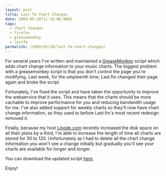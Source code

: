 ```yaml
---
layout: post
title: Last.fm Chart Changes
date: 2009-05-28T11:16:08.000Z
tags:
  - chart changes
  - firefox
  - greasemonkey
  - lastfm
permalink: /2009/05/28/last-fm-chart-changes/
---
```

For several years I've written and maintained a
[GreaseMonkey](https://addons.mozilla.org/en-US/firefox/addon/748) script which adds chart change information
to your music charts. The biggest problem with a greasemonkey script is that you don't control the page you're
modifying. Last week, for the umpteenth time, Last.fm changed their page again and broke the script.

Fortunately, I've fixed the script and have taken the opportunity to improve the webservice that it uses. This
means that the charts should be more cachable to improve performance for you and reducing bandwidth usage for
me. I've also added support for weekly charts so they'll now have chart change information, as they used to
before Last.fm's most recent redesign removed it.

Finally, because my host [Linode.com](http://www.linode.com) recently increased the disk space on all their
plans by a third, I'm able to increase the length of time all charts are stored for 30 to 120. Unfortunately
as I had to delete all the chart change information you won't see a change initially but gradually you'll see
your charts are available for longer and longer.

You can download the updated script [here](http://lastfm.indiegigs.co.uk/chartchanges).

Enjoy!
